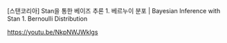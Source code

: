 [스탠코리아] Stan을 통한 베이즈 추론 1. 베르누이 분포 | Bayesian Inference with Stan 1. Bernoulli Distribution

https://youtu.be/NkpNWJWklgs

